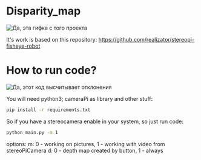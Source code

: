 # Disparity_map

![](https://miro.medium.com/max/640/1*B8XA5sXUeUSY26Kl1Y_dew.gif 'Да, эта гифка с того проекта')

It's work is based on this repository:
https://github.com/realizator/stereopi-fisheye-robot

# How to run code?
![](https://vision.middlebury.edu/stereo/data/scenes2001/data/anigif/reproj_inv/tsukuba_ri_b.gif 'Да, этот код высчитывает отклонения')

You will need python3; cameraPi as library and other stuff:

```bash
pip install -r requirements.txt

```


So if you have a stereocamera enable in your system, so just run code:

```bash
python main.py -m 1
```
options:
m: 0 - working on pictures, 1 - working with video from stereoPiCamera
d: 0 - depth map created by button, 1 - always

